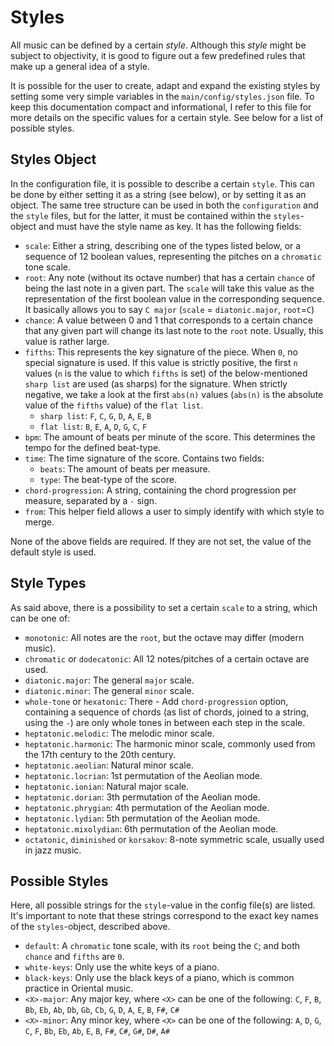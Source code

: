 # Styles
All music can be defined by a certain _style_. Although this _style_ might be subject to
objectivity, it is good to figure out a few predefined rules that make up a general idea of a
style.

It is possible for the user to create, adapt and expand the existing styles by setting some
very simple variables in the `main/config/styles.json` file. To keep this documentation
compact and informational, I refer to this file for more details on the specific values for
a certain style. See below for a list of possible styles.

## Styles Object
In the configuration file, it is possible to describe a certain `style`. This can be done by
either setting it as a string (see below), or by setting it as an object. The same tree
structure can be used in both the `configuration` and the `style` files, but for the latter,
it must be contained within the `styles`-object and must have the style name as key.
It has the following fields:
- `scale`: Either a string, describing one of the types listed below, or a sequence of 12
boolean values, representing the pitches on a `chromatic` tone scale.
- `root`: Any note (without its octave number) that has a certain `chance` of being the last 
note in a given part. The `scale` will take this value as the representation of the first
boolean value in the corresponding sequence. It basically allows you to say `C major` (`scale`
= `diatonic.major`, `root`=`C`)
- `chance`: A value between 0 and 1 that corresponds to a certain chance that any given part
will change its last note to the `root` note. Usually, this value is rather large.
- `fifths`: This represents the key signature of the piece. When `0`, no special signature is
used. If this value is strictly positive, the first `n` values (`n` is the value to which
`fifths` is set) of the below-mentioned `sharp list` are used (as sharps) for the signature.
When strictly negative, we take a look at the first `abs(n)` values (`abs(n)` is the absolute
value of the `fifths` value) of the `flat list`.
  - `sharp list`: `F`, `C`, `G`, `D`, `A`, `E`, `B`
  - `flat list`: `B`, `E`, `A`, `D`, `G`, `C`, `F`
- `bpm`: The amount of beats per minute of the score. This determines the tempo for the
defined beat-type.
- `time`: The time signature of the score. Contains two fields:
  - `beats`: The amount of beats per measure.
  - `type`: The beat-type of the score.
- `chord-progression`: A string, containing the chord progression per measure, separated
by a `-` sign.
- `from`: This helper field allows a user to simply identify with which style to merge. 

None of the above fields are required. If they are not set, the value of the default style
is used.

## Style Types
As said above, there is a possibility to set a certain `scale` to a string, which can be one
of:
- `monotonic`: All notes are the `root`, but the octave may differ (modern music).
- `chromatic` or `dodecatonic`: All 12 notes/pitches of a certain octave are used.
- `diatonic.major`: The general `major` scale.
- `diatonic.minor`: The general `minor` scale.
- `whole-tone` or `hexatonic`: There    - Add `chord-progression` option, containing a sequence of chords
    (as list of chords, joined to a string, using the `-`) are only whole tones in between each step in the scale.
- `heptatonic.melodic`: The melodic minor scale.
- `heptatonic.harmonic`: The harmonic minor scale, commonly used from the 17th century to the
20th century.
- `heptatonic.aeolian`: Natural minor scale.
- `heptatonic.locrian`: 1st permutation of the Aeolian mode. 
- `heptatonic.ionian`: Natural major scale.
- `heptatonic.dorian`: 3th permutation of the Aeolian mode.
- `heptatonic.phrygian`: 4th permutation of the Aeolian mode.
- `heptatonic.lydian`: 5th permutation of the Aeolian mode.
- `heptatonic.mixolydian`: 6th permutation of the Aeolian mode.
- `octatonic`, `diminished` or `korsakov`: 8-note symmetric scale, usually used in jazz
music.

## Possible Styles
Here, all possible strings for the `style`-value in the config file(s) are listed. It's
important to note that these strings correspond to the exact key names of the `styles`-object,
described above.
- `default`: A `chromatic` tone scale, with its `root` being the `C`; and both `chance` and
`fifths` are `0`.
- `white-keys`: Only use the white keys of a piano.
- `black-keys`: Only use the black keys of a piano, which is common practice in Oriental
music.
- `<X>-major`: Any major key, where `<X>` can be one of the following: `C`, `F`, `B`, `Bb`,
`Eb`, `Ab`, `Db`, `Gb`, `Cb`, `G`, `D`, `A`, `E`, `B`, `F#`, `C#`
- `<X>-minor`: Any minor key, where `<X>` can be one of the following: `A`, `D`, `G`, `C`,
`F`, `Bb`, `Eb`, `Ab`, `E`, `B`, `F#`, `C#`, `G#`, `D#`, `A#`
